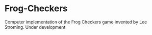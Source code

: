 # Frog-Checkers
Computer implementation of the Frog Checkers game invented by Lee Stroming.
Under development
